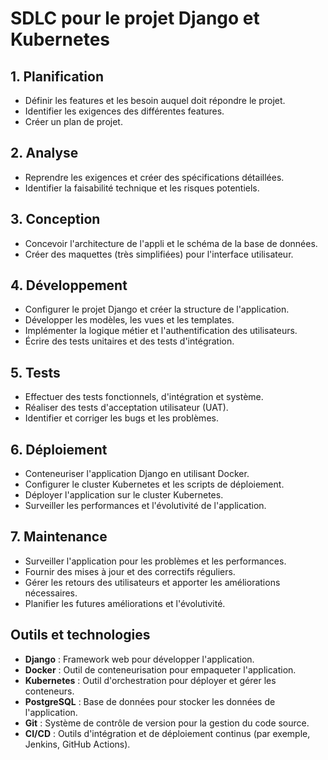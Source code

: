 # SDLC pour le projet Django et Kubernetes

## 1. Planification
- Définir les features et les besoin auquel doit répondre le projet.
- Identifier les exigences des différentes features.
- Créer un plan de projet.

## 2. Analyse
- Reprendre les exigences et créer des spécifications détaillées.
- Identifier la faisabilité technique et les risques potentiels.

## 3. Conception
- Concevoir l'architecture de l'appli et le schéma de la base de données.
- Créer des maquettes (très simplifiées) pour l'interface utilisateur.

## 4. Développement
- Configurer le projet Django et créer la structure de l'application.
- Développer les modèles, les vues et les templates.
- Implémenter la logique métier et l'authentification des utilisateurs.
- Écrire des tests unitaires et des tests d'intégration.

## 5. Tests
- Effectuer des tests fonctionnels, d'intégration et système.
- Réaliser des tests d'acceptation utilisateur (UAT).
- Identifier et corriger les bugs et les problèmes.

## 6. Déploiement
- Conteneuriser l'application Django en utilisant Docker.
- Configurer le cluster Kubernetes et les scripts de déploiement.
- Déployer l'application sur le cluster Kubernetes.
- Surveiller les performances et l'évolutivité de l'application.

## 7. Maintenance
- Surveiller l'application pour les problèmes et les performances.
- Fournir des mises à jour et des correctifs réguliers.
- Gérer les retours des utilisateurs et apporter les améliorations nécessaires.
- Planifier les futures améliorations et l'évolutivité.

## Outils et technologies
- **Django** : Framework web pour développer l'application.
- **Docker** : Outil de conteneurisation pour empaqueter l'application.
- **Kubernetes** : Outil d'orchestration pour déployer et gérer les conteneurs.
- **PostgreSQL** : Base de données pour stocker les données de l'application.
- **Git** : Système de contrôle de version pour la gestion du code source.
- **CI/CD** : Outils d'intégration et de déploiement continus (par exemple, Jenkins, GitHub Actions).
